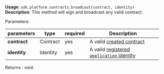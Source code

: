 **Usage**: `sdk.platform.contracts.broadcast(contract, identity)`    
**Description**: This method will sign and broadcast any valid contract. 

Parameters: 

| parameters                | type      | required       | Description                                                       |  
|---------------------------|-----------|----------------| -----------------------------------------------------------------	|
| **contract**              | Contract  | yes            | A valid [created contract](/platform/contracts/create.md) |
| **identity**              | Identity  | yes            | A valid [registered `application` identity](/platform/identities/register.md) |

Returns : void.

